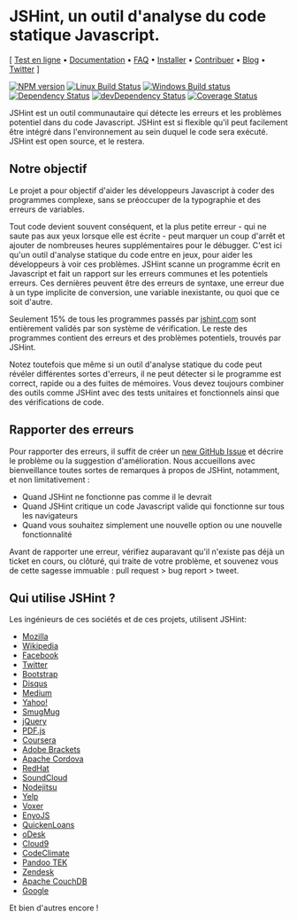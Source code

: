 # JSHint, un outil d'analyse du code statique Javascript.


\[ [Test en ligne](http://jshint.com/) •
[Documentation](http://jshint.com/docs/) • [FAQ](http://jshint.com/docs/faq) •
[Installer](http://jshint.com/install/) •
[Contribuer](http://jshint.com/contribute/) •
[Blog](http://jshint.com/blog/) • [Twitter](https://twitter.com/jshint/) \]

[![NPM version](https://img.shields.io/npm/v/jshint.svg?style=flat)](https://www.npmjs.com/package/jshint)
[![Linux Build Status](https://img.shields.io/travis/jshint/jshint/master.svg?style=flat&label=Linux%20build)](https://travis-ci.org/jshint/jshint)
[![Windows Build status](https://img.shields.io/appveyor/ci/jshint/jshint/master.svg?style=flat&label=Windows%20build)](https://ci.appveyor.com/project/jshint/jshint/branch/master)
[![Dependency Status](https://img.shields.io/david/jshint/jshint.svg?style=flat)](https://david-dm.org/jshint/jshint)
[![devDependency Status](https://img.shields.io/david/dev/jshint/jshint.svg?style=flat)](https://david-dm.org/jshint/jshint#info=devDependencies)
[![Coverage Status](https://img.shields.io/coveralls/jshint/jshint.svg?style=flat)](https://coveralls.io/r/jshint/jshint?branch=master)

JSHint est un outil communautaire qui détecte les erreurs et les problèmes potentiel dans du code Javascript.
JSHint est si flexible qu'il peut facilement être intégré dans l'environnement au sein duquel le code sera exécuté.
JSHint est open source, et le restera.

## Notre objectif 

Le projet a pour objectif d'aider les développeurs Javascript à coder des programmes complexe, sans se préoccuper de la typographie et des erreurs de variables.

Tout code devient souvent conséquent, et la plus petite erreur - qui ne saute pas aux yeux lorsque elle est écrite - peut marquer un coup d'arrêt et ajouter de nombreuses heures supplémentaires pour le débugger.
C'est ici qu'un outil d'analyse statique du code entre en jeux, pour aider les développeurs à voir ces problèmes.
JSHint scanne un programme écrit en Javascript et fait un rapport sur les erreurs communes et les potentiels erreurs. Ces dernières peuvent être des erreurs de syntaxe, une erreur due à un type implicite de conversion, une variable inexistante, ou quoi que ce soit d'autre.

Seulement 15% de tous les programmes passés par [jshint.com](http://jshint.com) sont entièrement validés par son système de vérification.
Le reste des programmes contient des erreurs et des problèmes potentiels, trouvés par JSHint.

Notez toutefois que même si un outil d'analyse statique du code peut révéler différentes sortes d'erreurs, il ne peut détecter si le programme est correct, rapide ou a des fuites de mémoires.
Vous devez toujours combiner des outils comme JSHint avec des tests unitaires et fonctionnels ainsi que des vérifications de code.

## Rapporter des erreurs

Pour rapporter des erreurs, il suffit de créer un [new GitHub Issue](https://github.com/jshint/jshint/issues/new) et décrire le problème ou la suggestion d'amélioration.
Nous accueillons avec bienveillance toutes sortes de remarques à propos de JSHint, notamment, et non limitativement :

 * Quand JSHint ne fonctionne pas comme il le devrait 
 * Quand JSHint critique un code Javascript valide qui fonctionne sur tous les navigateurs 
 * Quand vous souhaitez simplement une nouvelle option ou une nouvelle fonctionnalité 

Avant de rapporter une erreur, vérifiez auparavant qu'il n'existe pas déjà un ticket en cours, ou clôturé, qui traite de votre problème, et souvenez vous de cette sagesse immuable : pull request > bug report > tweet.

## Qui utilise JSHint ?

Les ingénieurs de ces sociétés et de ces projets, utilisent JSHint:

* [Mozilla](https://www.mozilla.org/)
* [Wikipedia](https://wikipedia.org/)
* [Facebook](https://facebook.com/)
* [Twitter](https://twitter.com/)
* [Bootstrap](http://getbootstrap.com/)
* [Disqus](https://disqus.com/)
* [Medium](https://medium.com/)
* [Yahoo!](https://yahoo.com/)
* [SmugMug](http://smugmug.com/)
* [jQuery](http://jquery.com/)
* [PDF.js](http://mozilla.github.io/pdf.js)
* [Coursera](http://coursera.com/)
* [Adobe Brackets](http://brackets.io/)
* [Apache Cordova](http://cordova.io/)
* [RedHat](http://redhat.com/)
* [SoundCloud](http://soundcloud.com/)
* [Nodejitsu](http://nodejitsu.com/)
* [Yelp](https://yelp.com/)
* [Voxer](http://voxer.com/)
* [EnyoJS](http://enyojs.com/)
* [QuickenLoans](http://quickenloans.com/)
* [oDesk](http://www.odesk.com/)
* [Cloud9](http://c9.io/)
* [CodeClimate](https://codeclimate.com/)
* [Pandoo TEK](http://pandootek.com/)
* [Zendesk](http://zendesk.com/)
* [Apache CouchDB](http://couchdb.apache.org/)
* [Google](https://www.google.com/)

Et bien d'autres encore !


